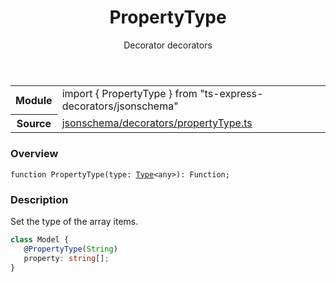 <header class="symbol-info-header">    <h1 id="propertytype">PropertyType</h1>    <label class="symbol-info-type-label decorator">Decorator</label>    <label class="api-type-label decorators">decorators</label>  </header>
<section class="symbol-info">      <table class="is-full-width">        <tbody>        <tr>          <th>Module</th>          <td>            <div class="lang-typescript">                <span class="token keyword">import</span> { PropertyType }                 <span class="token keyword">from</span>                 <span class="token string">"ts-express-decorators/jsonschema"</span>                            </div>          </td>        </tr>        <tr>          <th>Source</th>          <td>            <a href="https://romakita.github.io/ts-express-decorators/#//blob/v2.16.0/src/jsonschema/decorators/propertyType.ts#L0-L0">                jsonschema/decorators/propertyType.ts            </a>        </td>        </tr>                </tbody>      </table>    </section>

### Overview

<pre><code class="typescript-lang">function <span class="token function">PropertyType</span><span class="token punctuation">(</span>type<span class="token punctuation">:</span> <a href="#api/common/core/type"><span class="token">Type</span></a><<span class="token keyword">any</span>><span class="token punctuation">)</span><span class="token punctuation">:</span> Function<span class="token punctuation">;</span></code></pre>

### Description

Set the type of the array items.

```typescript
class Model {
   @PropertyType(String)
   property: string[];
}
```
